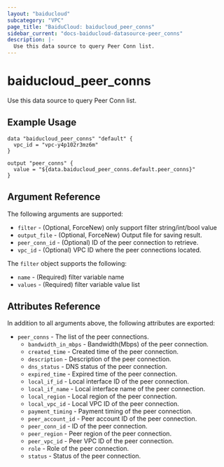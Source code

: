 ```yaml
---
layout: "baiducloud"
subcategory: "VPC"
page_title: "BaiduCloud: baiducloud_peer_conns"
sidebar_current: "docs-baiducloud-datasource-peer_conns"
description: |-
  Use this data source to query Peer Conn list.
---
```


# baiducloud_peer_conns

Use this data source to query Peer Conn list.

## Example Usage

```hcl
data "baiducloud_peer_conns" "default" {
  vpc_id = "vpc-y4p102r3mz6m"
}

output "peer_conns" {
  value = "${data.baiducloud_peer_conns.default.peer_conns}"
}
```

## Argument Reference

The following arguments are supported:

* `filter` - (Optional, ForceNew) only support filter string/int/bool value
* `output_file` - (Optional, ForceNew) Output file for saving result.
* `peer_conn_id` - (Optional) ID of the peer connection to retrieve.
* `vpc_id` - (Optional) VPC ID where the peer connections located.

The `filter` object supports the following:

* `name` - (Required) filter variable name
* `values` - (Required) filter variable value list

## Attributes Reference

In addition to all arguments above, the following attributes are exported:

* `peer_conns` - The list of the peer connections.
  * `bandwidth_in_mbps` - Bandwidth(Mbps) of the peer connection.
  * `created_time` - Created time of the peer connection.
  * `description` - Description of the peer connection.
  * `dns_status` - DNS status of the peer connection.
  * `expired_time` - Expired time of the peer connection.
  * `local_if_id` - Local interface ID of the peer connection.
  * `local_if_name` - Local interface name of the peer connection.
  * `local_region` - Local region of the peer connection.
  * `local_vpc_id` - Local VPC ID of the peer connection.
  * `payment_timing` - Payment timing of the peer connection.
  * `peer_account_id` - Peer account ID of the peer connection.
  * `peer_conn_id` - ID of the peer connection.
  * `peer_region` - Peer region of the peer connection.
  * `peer_vpc_id` - Peer VPC ID of the peer connection.
  * `role` - Role of the peer connection.
  * `status` - Status of the peer connection.


